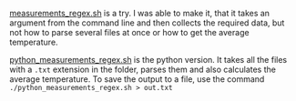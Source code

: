 [measurements_regex.sh]('measurements_regex.sh') is a try. I was able to make it, that it takes an argument from the command line and then collects the required data, but not how to parse several files at once or how to get the average temperature.  

[python_measurements_regex.sh]('python_measurements_regex.sh') is the python version. It takes all the files with a ```.txt``` extension in the folder, parses them and also calculates the average temperature. To save the output to a file, use the command ``` ./python_measurements_regex.sh > out.txt```
